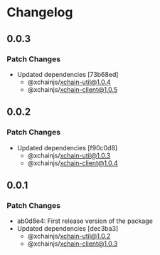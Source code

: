# Changelog

## 0.0.3

### Patch Changes

- Updated dependencies [73b68ed]
  - @xchainjs/xchain-util@1.0.4
  - @xchainjs/xchain-client@1.0.5

## 0.0.2

### Patch Changes

- Updated dependencies [f90c0d8]
  - @xchainjs/xchain-util@1.0.3
  - @xchainjs/xchain-client@1.0.4

## 0.0.1

### Patch Changes

- ab0d8e4: First release version of the package
- Updated dependencies [dec3ba3]
  - @xchainjs/xchain-util@1.0.2
  - @xchainjs/xchain-client@1.0.3
